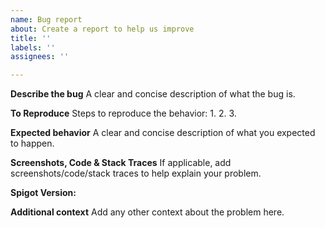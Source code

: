 ```yaml
---
name: Bug report
about: Create a report to help us improve
title: ''
labels: ''
assignees: ''

---
```


**Describe the bug**
A clear and concise description of what the bug is.

**To Reproduce**
Steps to reproduce the behavior:
1. 
2.
3.

**Expected behavior**
A clear and concise description of what you expected to happen.

**Screenshots, Code & Stack Traces**
If applicable, add screenshots/code/stack traces to help explain your problem.

**Spigot Version:**

**Additional context**
Add any other context about the problem here.
